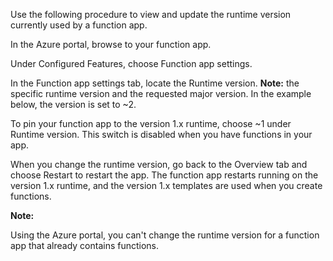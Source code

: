Use the following procedure to view and update the runtime version currently used by a function app.

In the Azure portal, browse to your function app.

Under Configured Features, choose Function app settings.

In the Function app settings tab, locate the Runtime version. **Note:** the specific runtime version and the requested major version. In the example below, the version is set to ~2.

To pin your function app to the version 1.x runtime, choose ~1 under Runtime version. This switch is disabled when you have functions in your app.

When you change the runtime version, go back to the Overview tab and choose Restart to restart the app. The function app restarts running on the version 1.x runtime, and the version 1.x templates are used when you create functions.

**Note:**

Using the Azure portal, you can't change the runtime version for a function app that already contains functions.
